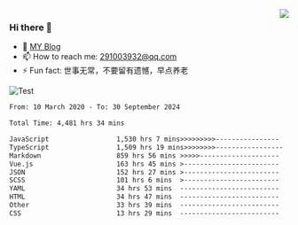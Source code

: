 <img align='right' src='https://github-readme-stats.vercel.app/api?username=niaogege&show_icons=true&theme=radical'/>

### Hi there 👋

- 🌱 [MY Blog](https://bythewayer.com/)
- 📫 How to reach me: 291003932@qq.com
- ⚡ Fun fact:  世事无常，不要留有遗憾，早点养老

![Test](https://github-readme-stats.vercel.app/api/top-langs/?username=niaogege&layout=compact)

<!--START_SECTION:waka-->

```txt
From: 10 March 2020 - To: 30 September 2024

Total Time: 4,481 hrs 34 mins

JavaScript                 1,530 hrs 7 mins>>>>>>>>>----------------   34.14 %
TypeScript                 1,509 hrs 19 mins>>>>>>>>-----------------   33.68 %
Markdown                   859 hrs 56 mins >>>>>--------------------   19.19 %
Vue.js                     163 hrs 45 mins >------------------------   03.65 %
JSON                       152 hrs 27 mins >------------------------   03.40 %
SCSS                       101 hrs 6 mins  >------------------------   02.26 %
YAML                       34 hrs 53 mins  -------------------------   00.78 %
HTML                       34 hrs 47 mins  -------------------------   00.78 %
Other                      33 hrs 39 mins  -------------------------   00.75 %
CSS                        13 hrs 29 mins  -------------------------   00.30 %
```

<!--END_SECTION:waka-->
